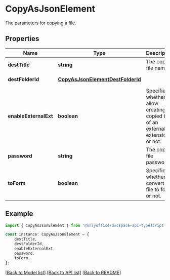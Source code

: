 # CopyAsJsonElement

The parameters for copying a file.

## Properties

Name | Type | Description | Notes
------------ | ------------- | ------------- | -------------
**destTitle** | **string** | The copied file name. | [default to undefined]
**destFolderId** | [**CopyAsJsonElementDestFolderId**](CopyAsJsonElementDestFolderId.md) |  | [default to undefined]
**enableExternalExt** | **boolean** | Specifies whether to allow creating the copied file of an external extension or not. | [optional] [default to undefined]
**password** | **string** | The copied file password. | [optional] [default to undefined]
**toForm** | **boolean** | Specifies whether to convert the file to form or not. | [optional] [default to undefined]

## Example

```typescript
import { CopyAsJsonElement } from '@onlyoffice/docspace-api-typescript';

const instance: CopyAsJsonElement = {
    destTitle,
    destFolderId,
    enableExternalExt,
    password,
    toForm,
};
```

[[Back to Model list]](../README.md#documentation-for-models) [[Back to API list]](../README.md#documentation-for-api-endpoints) [[Back to README]](../README.md)
